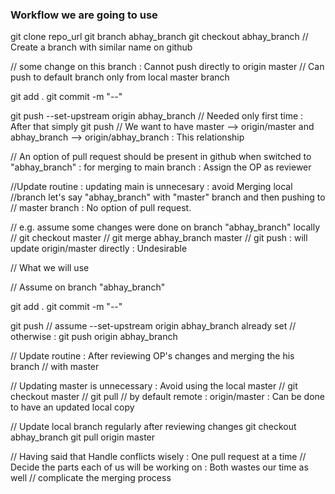 ### Workflow we are going to use

git clone repo_url
git branch abhay_branch
git checkout abhay_branch
// Create a branch with similar name on github

// some change on this branch : Cannot push directly to origin master
// Can push to default branch only from local master branch

git add .
git commit -m "--"

git push --set-upstream origin abhay_branch
// Needed only first time : After that simply git push
// We want to have master --> origin/master    and  abhay_branch --> origin/abhay_branch	: This relationship


// An option of pull request should be present in github when switched to "abhay_branch" : for merging to main branch : Assign the OP as reviewer

//Update routine : updating main is unnecesary : avoid Merging local
//branch let's say "abhay_branch" with "master" branch and then pushing to 
// master branch : No option of pull request.

// e.g. assume some changes were done on branch "abhay_branch" locally 
// git checkout master
// git merge abhay_branch master
// git push	: will update origin/master directly : Undesirable

// What we will use

// Assume on branch "abhay_branch"

git add .
git commit -m "--"

git push	// assume --set-upstream origin abhay_branch already set
		// otherwise : git push origin abhay_branch


// Update routine : After reviewing OP's changes and merging the his branch
// with master

// Updating master is unnecessary : Avoid using the local master
// git checkout master
// git pull	// by default remote : origin/master : Can be done to have an updated local copy

// Update local branch regularly after reviewing changes
git checkout abhay_branch
git pull origin master

// Having said that Handle conflicts wisely : One pull request at a time
// Decide the parts each of us will be working on : Both wastes our time as well
// complicate the merging process
